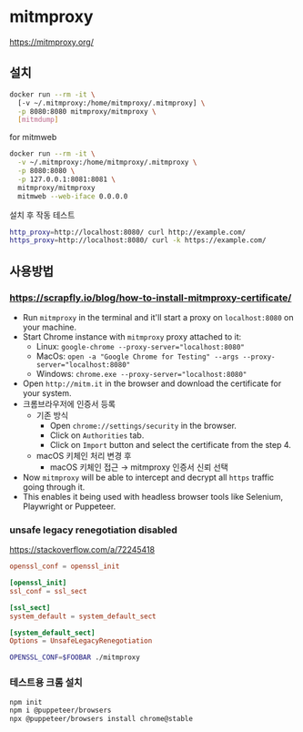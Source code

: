 # mitmproxy

<https://mitmproxy.org/>

## 설치

```sh
docker run --rm -it \
  [-v ~/.mitmproxy:/home/mitmproxy/.mitmproxy] \
  -p 8080:8080 mitmproxy/mitmproxy \
  [mitmdump]
```

for mitmweb

```sh
docker run --rm -it \
  -v ~/.mitmproxy:/home/mitmproxy/.mitmproxy \
  -p 8080:8080 \
  -p 127.0.0.1:8081:8081 \
  mitmproxy/mitmproxy
  mitmweb --web-iface 0.0.0.0
```

설치 후 작동 테스트

```sh
http_proxy=http://localhost:8080/ curl http://example.com/
https_proxy=http://localhost:8080/ curl -k https://example.com/
```

## 사용방법

### <https://scrapfly.io/blog/how-to-install-mitmproxy-certificate/>

- Run `mitmproxy` in the terminal and it'll start a proxy on `localhost:8080` on your machine.
- Start Chrome instance with `mitmproxy` proxy attached to it:
  - Linux: `google-chrome --proxy-server="localhost:8080"`
  - MacOs: `open -a "Google Chrome for Testing" --args --proxy-server="localhost:8080"`
  - Windows: `chrome.exe --proxy-server="localhost:8080"`
- Open `http://mitm.it` in the browser and download the certificate for your system.
- 크롬브라우저에 인증서 등록
  - 기존 방식
    - Open `chrome://settings/security` in the browser.
    - Click on `Authorities` tab.
    - Click on `Import` button and select the certificate from the step 4.
  - macOS 키체인 처리 변경 후
    - macOS 키체인 접근 → mitmproxy 인증서 신뢰 선택
- Now `mitmproxy` will be able to intercept and decrypt all `https` traffic going through it.
- This enables it being used with headless browser tools like Selenium, Playwright or Puppeteer.

### unsafe legacy renegotiation disabled

<https://stackoverflow.com/a/72245418>

```conf
openssl_conf = openssl_init

[openssl_init]
ssl_conf = ssl_sect

[ssl_sect]
system_default = system_default_sect

[system_default_sect]
Options = UnsafeLegacyRenegotiation
```

```bash
OPENSSL_CONF=$FOOBAR ./mitmproxy
```

### 테스트용 크롬 설치

```bash
npm init
npm i @puppeteer/browsers
npx @puppeteer/browsers install chrome@stable
```
